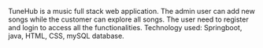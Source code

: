 TuneHub is a music full stack web application.
The admin user can add new songs while the customer can explore all songs. 
The user need to register and login to access all the functionalities.
Technology used: Springboot, java, HTML, CSS, mySQL database.
